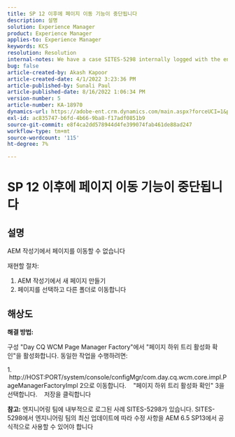 ```yaml
---
title: SP 12 이후에 페이지 이동 기능이 중단됩니다
description: 설명
solution: Experience Manager
product: Experience Manager
applies-to: Experience Manager
keywords: KCS
resolution: Resolution
internal-notes: We have a case SITES-5298 internally logged with the engineering team. As per the latest update from the engineering team on SITES-5298, The fix should be officially available in AEM 6.5 SP13
bug: false
article-created-by: Akash Kapoor
article-created-date: 4/1/2022 3:23:36 PM
article-published-by: Sunali Paul
article-published-date: 8/16/2022 1:06:34 PM
version-number: 5
article-number: KA-18970
dynamics-url: https://adobe-ent.crm.dynamics.com/main.aspx?forceUCI=1&pagetype=entityrecord&etn=knowledgearticle&id=f80317b1-cfb1-ec11-9840-0022480bdaa1
exl-id: ac835747-b6fd-4b66-9ba8-f17adf0851b9
source-git-commit: e8f4ca2dd578944d4fe399074fab461de88ad247
workflow-type: tm+mt
source-wordcount: '115'
ht-degree: 7%

---
```


# SP 12 이후에 페이지 이동 기능이 중단됩니다

## 설명


AEM 작성기에서 페이지를 이동할 수 없습니다

재현할 절차:
1. AEM 작성기에서 새 페이지 만들기
2. 페이지를 선택하고 다른 폴더로 이동합니다


## 해상도


<b>해결 방법: </b>

구성 &quot;Day CQ WCM Page Manager Factory&quot;에서 &quot;페이지 하위 트리 활성화 확인&quot;을 활성화합니다. 동일한 작업을 수행하려면:

1.    http://HOST:PORT/system/console/configMgr/com.day.cq.wcm.core.impl.PageManagerFactoryImpl 2으로 이동합니다.    &quot;페이지 하위 트리 활성화 확인&quot; 3을 선택합니다.    저장을 클릭합니다

<b>참고:</b> 엔지니어링 팀에 내부적으로 로그된 사례 SITES-5298가 있습니다.
SITES-5298에서 엔지니어링 팀의 최신 업데이트에 따라 수정 사항을 AEM 6.5 SP13에서 공식적으로 사용할 수 있어야 합니다
